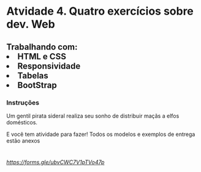 <h1>Atvidade 4. Quatro exercícios sobre dev. Web</h1>

<h2> Trabalhando com:
<li>HTML e CSS</li>
<li>Responsividade</li>
<li>Tabelas</li>
<li>BootStrap</li>
</h2>

<h3>Instruções</h3>
Um gentil pirata sideral realiza seu sonho de distribuir maçãs a elfos domésticos. 

E você tem atividade para fazer!
Todos os modelos e exemplos de entrega estão anexos
#
*https://forms.gle/ubvCWC7V1pTVo47p*
